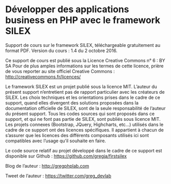 # Développer des applications business en PHP avec le framework SILEX 

Support de cours sur le framework SILEX, téléchargeable gratuitement au format PDF.
Version du cours : 1.4 du 2 octobre 2016.

Ce support de cours est publié sous la Licence Creative Commons n° 6 : BY SA
Pour de plus amples informations sur les termes de cette licence, prière de vous reporter au site officiel Creative Commons : 
http://creativecommons.fr/licences/ 

Le framework SILEX est un projet publié sous la licence MIT.
L’auteur du présent support n’entretient pas de rapport particulier avec les créateurs de SILEX. Les choix techniques et les orientations prises dans le cadre de ce support, quand elles divergent des solutions proposées dans la documentation officielle de SILEX, sont de la seule responsabilité de l’auteur du présent support. 
Tous les codes sources qui sont proposés dans ce support, et qui ne font pas partie de SILEX, sont publiés sous licence MIT. Les projets connexes (Bootstrap, JQuery, Highcharts, etc…) utilisés dans le cadre de ce support ont des licences spécifiques. Il appartient à chacun de s’assurer que les licences des différents composants utilisés ici sont compatibles avec l’usage qu’il souhaite en faire. 

Le code source relatif au projet développé dans le cadre de ce support est disponible sur Github :
https://github.com/gregja/firstsilex

Blog de l’auteur :
http://gregphplab.com

Tweet de l’auteur :
https://twitter.com/greg_devlab

